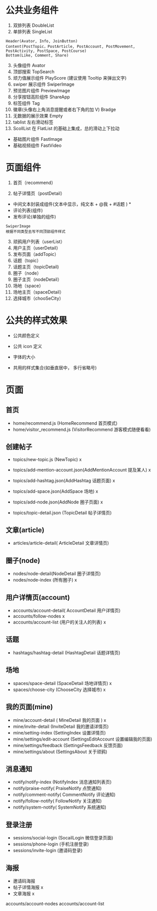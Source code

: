 # 公共业务组件

1. 双排列表 DoubleList
2. 单排列表 SingleList

```
Header(Avator, Info, JoinButton)
Content(PostTopic，PostArticle, PostAccount, PostMovement, PostActivity, PostSpace, PostCourse)
Bottom(Like, Comment, Share)
```

3. 头像组件 Avator
4. 顶部搜索 TopSearch
5. 顽力值展示组件 PlayScore (建议使用 Tooltip 来弹出文字)
6. swiper 展示组件 SwiperImage
7. 预览图片组件 PreviewImage
8. 分享按钮高阶组件 ShareApp
9. 标签组件 Tag
10. 徽章(头像右上角消息提醒或者右下角的加 V) Bradge
11. 无数据的展示效果 Empty
12. tablist 左右滑动标签
13. ScollList 在 FlatList 的基础上集成，总的滑动上下拉动

- 基础图片组件 FastImage
- 基础视频组件 FastVideo

# 页面组件

1. 首页（recommend）

2) 帖子详情页（postDetail）

- 中间文本封装成组件(文本中显示，纯文本 + @我 + #话题 ) \*
- 评论列表(组件)
- 发布评论(单独的组件)

```
SwiperImage
根据不同类型去写不同顶部组件样式
```

3. 顽鸦用户列表（userList）
4. 用户主页（userDetail）
5. 发布页面（addTopic）
6. 话题（topic）
7. 话题主页（topicDetail)
8. 圈子（node）
9. 圈子主页（nodeDetail）
10. 场地（space）
11. 场地主页（spaceDetail）
12. 选择城市（chooSeCity）

# 公共的样式效果

- 公共颜色定义
- 公共 icon 定义

- 字体的大小
- 共用的样式集合(如垂直居中， 多行省略号)

# 页面

## 首页

- home/recommend.js (HomeRecommend 首页模式)
- home/visitor_recommend.js (VisitorRecommend 游客模式随便看看)

## 创建帖子

- topics/new-topic.js (NewTopic) x
- topics/add-mention-account.json(AddMentionAccount 提及某人) x
- topics/add-hashtag.json(AddHashtag 话题页面) x
- topics/add-space.json(AddSpace 场地) x
- topics/add-node.json(AddNode 圈子页面) x

- topics/topic-detail.json (TopicDetail 帖子详情页)

## 文章(article)

- articles/article-detail( ArticleDetail 文章详情页)

## 圈子(node)

- nodes/node-detail(NodeDetail 圈子详情页)
- nodes/node-index (所有圈子) x

## 用户详情页(account)

- accounts/account-detail( AccountDetail 用户详情页)
- accounts/follow-nodes x
- accounts/account-list (用户的关注人的列表) x

## 话题

- hashtags/hashtag-detail (HashtagDetail 话题详情页)

## 场地

- spaces/space-detail (SpaceDetail 场地详情页) x
- spaces/choose-city (ChooseCity 选择城市) x

## 我的页面(mine)

- mine/account-detail ( MineDetail 我的页面 ) x
- mine/invite-detail (InviteDetail 我的邀请详情页)
- mine/setting-index (SettingIndex 设置详情页)
- mine/settings/edit-account (SettingsEditAccount 设置编辑我的页面)
- mine/settings/feedback (SettingsFeedback 反馈页面)
- mine/settings/about (SettingsAbout 关于顽鸦)

## 消息通知

- notify/notify-index (NotifyIndex 消息通知列表页)
- notify/praise-notify( PraiseNotify 点赞通知)
- notify/comment-notify( CommentNotify 评论通知)
- notify/follow-notify( FollowNotify 关注通知)
- notify/system-notify( SystemNotify 系统通知)

## 登录注册

- sessions/social-login (SocailLogin 微信登录页面)
- sessions/phone-login (手机注册登录)
- sessions/invite-login (邀请码登录)

## 海报

- 邀请码海报
- 帖子详情海报 x
- 文章海报 x

accounts/account-nodes
accounts/account-list
